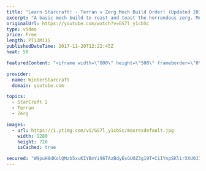 ```yaml
---
title: "Learn Starcraft! - Terran v Zerg Mech Build Order! (Updated 2018)"
excerpt: "A basic mech build to roast and toast the horrendous zerg. Meant for lower level players looking for some direction! -- Watch live at https://www.twitch.tv/wintergaming"
originalUrl: https://youtube.com/watch?v=GS7l_y1cbSc
type: video
price: Free
length: PT13M11S
publishedDateTime: 2017-11-20T12:22:45Z
heat: 50

featuredContent: "<iframe width=\"800\" height=\"500\" frameborder=\"0\" src=\"https://www.youtube.com/embed/GS7l_y1cbSc\" allow=\"accelerometer; autoplay; encrypted-media; gyroscope; picture-in-picture\" allowfullscreen></iframe>"

provider:
  name: WinterStarcraft
  domain: youtube.com

topics:
  - StarCraft 2
  - Terran
  - Zerg

images:
  - url: https://i.ytimg.com/vi/GS7l_y1cbSc/maxresdefault.jpg
    width: 1280
    height: 720
    isCached: true

secured: "W9puH8dKolQMzb5xuKIYBmYi96TAzBdyEsGUOZ3g19T+CiIYnpSKlirXXU0JI+DXzUnzuIWffwUCN9XGwS8UIf/4ndyX1aoB2BN1jIKbHk1MvfKio56aevka49f2poyfv0N50sZPSpxH84ACxop+EvOipKakB7QW4St9baEYII9Gzn88BKgzKVaz95Op3/Eor3WQ9SH1WXLlLyhcQimWJoXC9WB+lk7qV8I93j9QpYGXAT9lRZ9lEzKVCYynEncsOtiZLgVq5k8psdAgg/NRPtMMfwe7Bma8Kb3PQbKHgDuWG4ioH3zZiEzfKgjIenVRzZgtiwN3uDx3SDNSZ4IDwgWiw61K2JuxBo0UI3CYiWtnI4t4pqrIFejbJyewukrGlOGO+Wpp0QG3HFdCplWjfqB3zWbuQAcY8ca6+1eBP2c=;Kevc7tIwaNIt8+62x9rp6g=="
---
```


